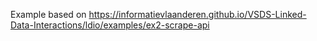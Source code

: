 Example based on https://informatievlaanderen.github.io/VSDS-Linked-Data-Interactions/ldio/examples/ex2-scrape-api 
